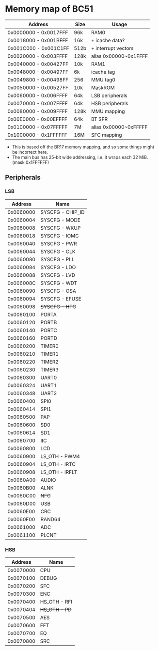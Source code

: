 # Memory map of BC51

| Address               | Size   | Usage                 |
|-----------------------|--------|-----------------------|
| 0x0000000 - 0x0017FFF | 96k    | RAM0                  |
| 0x0018000 - 0x001BFFF | 16k    | + icache data?        |
| 0x001C000 - 0x001C1FF | 512b   | + interrupt vectors   |
| 0x0020000 - 0x003FFFF | 128k   | alias 0x00000~0x1FFFF |
| 0x0040000 - 0x00427FF | 10k    | RAM1                  |
| 0x0048000 - 0x00497FF | 6k     | icache tag            |
| 0x0049800 - 0x00498FF | 256    | MMU tag0              |
| 0x0050000 - 0x00527FF | 10k    | MaskROM               |
| 0x0060000 - 0x006FFFF | 64k    | LSB peripherals       |
| 0x0070000 - 0x007FFFF | 64k    | HSB peripherals       |
| 0x0080000 - 0x009FFFF | 128k   | MMU mapping           |
| 0x00E0000 - 0x00EFFFF | 64k    | BT SFR                |
| 0x0100000 - 0x07FFFFF | 7M     | alias 0x00000~0xFFFFF |
| 0x1000000 - 0x1FFFFFF | 16M    | SFC mapping           |

- This is based off the BR17 memory mapping, and so some things might be incorrect here.
- The main bus has 25-bit wide addressing, i.e. it wraps each 32 MiB. (mask 0x1FFFFFF)

## Peripherals

### LSB

| Address   | Name                  |
|-----------|-----------------------|
| 0x0060000 | SYSCFG - CHIP_ID      |
| 0x0060004 | SYSCFG - MODE         |
| 0x0060008 | SYSCFG - WKUP         |
| 0x0060018 | SYSCFG - IOMC         |
| 0x0060040 | SYSCFG - PWR          |
| 0x0060044 | SYSCFG - CLK          |
| 0x0060080 | SYSCFG - PLL          |
| 0x0060084 | SYSCFG - LDO          |
| 0x0060088 | SYSCFG - LVD          |
| 0x006008C | SYSCFG - WDT          |
| 0x0060090 | SYSCFG - OSA          |
| 0x0060094 | SYSCFG - EFUSE        |
| 0x0060098 | <del>SYSCFG - HTC</del>|
| 0x0060100 | PORTA                 |
| 0x0060120 | PORTB                 |
| 0x0060140 | PORTC                 |
| 0x0060160 | PORTD                 |
| 0x0060200 | TIMER0                |
| 0x0060210 | TIMER1                |
| 0x0060220 | TIMER2                |
| 0x0060230 | TIMER3                |
| 0x0060300 | UART0                 |
| 0x0060324 | UART1                 |
| 0x0060348 | UART2                 |
| 0x0060400 | SPI0                  |
| 0x0060414 | SPI1                  |
| 0x0060500 | PAP                   |
| 0x0060600 | SD0                   |
| 0x0060614 | SD1                   |
| 0x0060700 | IIC                   |
| 0x0060800 | LCD                   |
| 0x0060900 | LS_OTH - PWM4         |
| 0x0060904 | LS_OTH - IRTC         |
| 0x0060908 | LS_OTH - IRFLT        |
| 0x0060A00 | AUDIO                 |
| 0x0060B00 | ALNK                  |
| 0x0060C00 | <del>NFC</del>        |
| 0x0060D00 | USB                   |
| 0x0060E00 | CRC                   |
| 0x0060F00 | RAND64                |
| 0x0061000 | ADC                   |
| 0x0061100 | PLCNT                 |

### HSB

| Address   | Name                  |
|-----------|-----------------------|
| 0x0070000 | CPU                   |
| 0x0070100 | DEBUG                 |
| 0x0070200 | SFC                   |
| 0x0070300 | ENC                   |
| 0x0070400 | HS_OTH - RFI          |
| 0x0070404 | <del>HS_OTH - PD</del>|
| 0x0070500 | AES                   |
| 0x0070600 | FFT                   |
| 0x0070700 | EQ                    |
| 0x0070800 | SRC                   |
